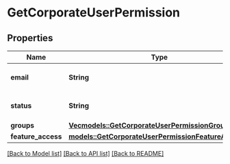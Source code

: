 # GetCorporateUserPermission

## Properties

Name | Type | Description | Notes
------------ | ------------- | ------------- | -------------
**email** | **String** | Email address of the user. | 
**status** | **String** | Status of the invited user. | 
**groups** | [**Vec<models::GetCorporateUserPermissionGroupsInner>**](getCorporateUserPermission_groups_inner.md) |  | 
**feature_access** | [**models::GetCorporateUserPermissionFeatureAccess**](getCorporateUserPermission_feature_access.md) |  | 

[[Back to Model list]](../README.md#documentation-for-models) [[Back to API list]](../README.md#documentation-for-api-endpoints) [[Back to README]](../README.md)


